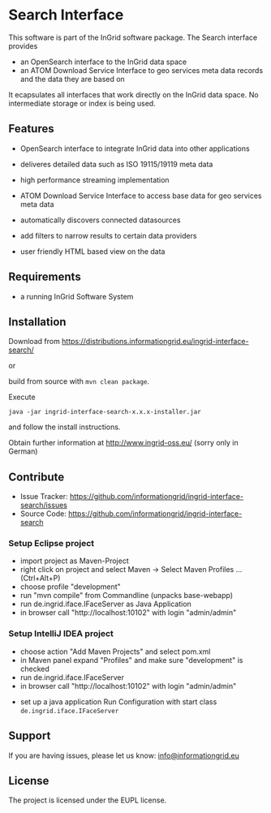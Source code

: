 Search Interface
====================

This software is part of the InGrid software package. The Search interface provides 

- an OpenSearch interface to the InGrid data space
- an ATOM Download Service Interface to geo services meta data records and the data they are based on

It ecapsulates all interfaces that work directly on the InGrid data space. No intermediate storage or index is being used.


Features
--------

- OpenSearch interface to integrate InGrid data into other applications
- deliveres detailed data such as ISO 19115/19119 meta data
- high performance streaming implementation

- ATOM Download Service Interface to access base data for geo services meta data
- automatically discovers connected datasources
- add filters to narrow results to certain data providers
- user friendly HTML based view on the data


Requirements
-------------

- a running InGrid Software System

Installation
------------

Download from https://distributions.informationgrid.eu/ingrid-interface-search/
 
or

build from source with `mvn clean package`.

Execute

```
java -jar ingrid-interface-search-x.x.x-installer.jar
```

and follow the install instructions.

Obtain further information at http://www.ingrid-oss.eu/ (sorry only in German)


Contribute
----------

- Issue Tracker: https://github.com/informationgrid/ingrid-interface-search/issues
- Source Code: https://github.com/informationgrid/ingrid-interface-search
 
### Setup Eclipse project

* import project as Maven-Project
* right click on project and select Maven -> Select Maven Profiles ... (Ctrl+Alt+P)
* choose profile "development"
* run "mvn compile" from Commandline (unpacks base-webapp) 
* run de.ingrid.iface.IFaceServer as Java Application
* in browser call "http://localhost:10102" with login "admin/admin"

### Setup IntelliJ IDEA project

* choose action "Add Maven Projects" and select pom.xml
* in Maven panel expand "Profiles" and make sure "development" is checked
* run de.ingrid.iface.IFaceServer
* in browser call "http://localhost:10102" with login "admin/admin"

- set up a java application Run Configuration with start class `de.ingrid.iface.IFaceServer`

Support
-------

If you are having issues, please let us know: info@informationgrid.eu

License
-------

The project is licensed under the EUPL license.
